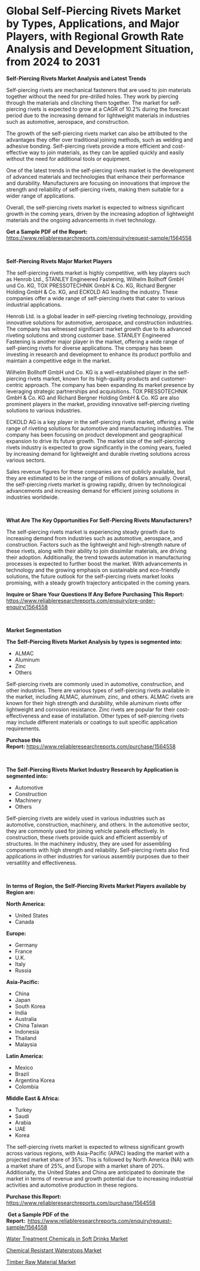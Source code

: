 <p><h1>Global Self-Piercing Rivets Market by Types, Applications, and Major Players, with Regional Growth Rate Analysis and Development Situation, from 2024 to 2031</h1></p><p><strong>Self-Piercing Rivets Market Analysis and Latest Trends</strong></p>
<p><p>Self-piercing rivets are mechanical fasteners that are used to join materials together without the need for pre-drilled holes. They work by piercing through the materials and clinching them together. The market for self-piercing rivets is expected to grow at a CAGR of 10.2% during the forecast period due to the increasing demand for lightweight materials in industries such as automotive, aerospace, and construction.</p><p>The growth of the self-piercing rivets market can also be attributed to the advantages they offer over traditional joining methods, such as welding and adhesive bonding. Self-piercing rivets provide a more efficient and cost-effective way to join materials, as they can be applied quickly and easily without the need for additional tools or equipment.</p><p>One of the latest trends in the self-piercing rivets market is the development of advanced materials and technologies that enhance their performance and durability. Manufacturers are focusing on innovations that improve the strength and reliability of self-piercing rivets, making them suitable for a wider range of applications.</p><p>Overall, the self-piercing rivets market is expected to witness significant growth in the coming years, driven by the increasing adoption of lightweight materials and the ongoing advancements in rivet technology.</p></p>
<p><strong>Get a Sample PDF of the Report:&nbsp;</strong> <a href="https://www.reliableresearchreports.com/enquiry/request-sample/1564558">https://www.reliableresearchreports.com/enquiry/request-sample/1564558</a></p>
<p>&nbsp;</p>
<p><strong>Self-Piercing Rivets Major Market Players</strong></p>
<p><p>The self-piercing rivets market is highly competitive, with key players such as Henrob Ltd., STANLEY Engineered Fastening, Wilhelm Bollhoff GmbH und Co. KG, TOX PRESSOTECHNIK GmbH & Co. KG, Richard Bergner Holding GmbH & Co. KG, and ECKOLD AG leading the industry. These companies offer a wide range of self-piercing rivets that cater to various industrial applications.</p><p>Henrob Ltd. is a global leader in self-piercing riveting technology, providing innovative solutions for automotive, aerospace, and construction industries. The company has witnessed significant market growth due to its advanced riveting solutions and strong customer base. STANLEY Engineered Fastening is another major player in the market, offering a wide range of self-piercing rivets for diverse applications. The company has been investing in research and development to enhance its product portfolio and maintain a competitive edge in the market.</p><p>Wilhelm Bollhoff GmbH und Co. KG is a well-established player in the self-piercing rivets market, known for its high-quality products and customer-centric approach. The company has been expanding its market presence by leveraging strategic partnerships and acquisitions. TOX PRESSOTECHNIK GmbH & Co. KG and Richard Bergner Holding GmbH & Co. KG are also prominent players in the market, providing innovative self-piercing riveting solutions to various industries.</p><p>ECKOLD AG is a key player in the self-piercing rivets market, offering a wide range of riveting solutions for automotive and manufacturing industries. The company has been focusing on product development and geographical expansion to drive its future growth. The market size of the self-piercing rivets industry is expected to grow significantly in the coming years, fueled by increasing demand for lightweight and durable riveting solutions across various sectors.</p><p>Sales revenue figures for these companies are not publicly available, but they are estimated to be in the range of millions of dollars annually. Overall, the self-piercing rivets market is growing rapidly, driven by technological advancements and increasing demand for efficient joining solutions in industries worldwide.</p></p>
<p>&nbsp;</p>
<p><strong>What Are The Key Opportunities For Self-Piercing Rivets Manufacturers?</strong></p>
<p><p>The self-piercing rivets market is experiencing steady growth due to increasing demand from industries such as automotive, aerospace, and construction. Factors such as the lightweight and high-strength nature of these rivets, along with their ability to join dissimilar materials, are driving their adoption. Additionally, the trend towards automation in manufacturing processes is expected to further boost the market. With advancements in technology and the growing emphasis on sustainable and eco-friendly solutions, the future outlook for the self-piercing rivets market looks promising, with a steady growth trajectory anticipated in the coming years.</p></p>
<p><strong>Inquire or Share Your Questions If Any Before Purchasing This Report:</strong> <a href="https://www.reliableresearchreports.com/enquiry/pre-order-enquiry/1564558">https://www.reliableresearchreports.com/enquiry/pre-order-enquiry/1564558</a></p>
<p>&nbsp;</p>
<p><strong>Market Segmentation</strong></p>
<p><strong>The Self-Piercing Rivets Market Analysis by types is segmented into:</strong></p>
<p><ul><li>ALMAC</li><li>Aluminum</li><li>Zinc</li><li>Others</li></ul></p>
<p><p>Self-piercing rivets are commonly used in automotive, construction, and other industries. There are various types of self-piercing rivets available in the market, including ALMAC, aluminum, zinc, and others. ALMAC rivets are known for their high strength and durability, while aluminum rivets offer lightweight and corrosion resistance. Zinc rivets are popular for their cost-effectiveness and ease of installation. Other types of self-piercing rivets may include different materials or coatings to suit specific application requirements.</p></p>
<p><strong>Purchase this Report:&nbsp;</strong><a href="https://www.reliableresearchreports.com/purchase/1564558">https://www.reliableresearchreports.com/purchase/1564558</a></p>
<p>&nbsp;</p>
<p><strong>The Self-Piercing Rivets Market Industry Research by Application is segmented into:</strong></p>
<p><ul><li>Automotive</li><li>Construction</li><li>Machinery</li><li>Others</li></ul></p>
<p><p>Self-piercing rivets are widely used in various industries such as automotive, construction, machinery, and others. In the automotive sector, they are commonly used for joining vehicle panels effectively. In construction, these rivets provide quick and efficient assembly of structures. In the machinery industry, they are used for assembling components with high strength and reliability. Self-piercing rivets also find applications in other industries for various assembly purposes due to their versatility and effectiveness.</p></p>
<p>&nbsp;</p>
<p><strong>In terms of Region, the Self-Piercing Rivets Market Players available by Region are:</strong></p>
<p>
    <p> <strong> North America: </strong>
        <ul>
            <li>United States</li>
            <li>Canada</li>
        </ul>
        </p> 
    <p> <strong> Europe: </strong>
        <ul>
            <li>Germany</li>
            <li>France</li>
            <li>U.K.</li>
            <li>Italy</li>
            <li>Russia</li>
        </ul>
        </p> 
    <p> <strong> Asia-Pacific: </strong>
        <ul>
            <li>China</li>
            <li>Japan</li>
            <li>South Korea</li>
            <li>India</li>
            <li>Australia</li>
            <li>China Taiwan</li>
            <li>Indonesia</li>
            <li>Thailand</li>
            <li>Malaysia</li>
        </ul>
        </p> 
    <p> <strong> Latin America: </strong>
        <ul>
            <li>Mexico</li>
            <li>Brazil</li>
            <li>Argentina Korea</li>
            <li>Colombia</li>
        </ul>
        </p> 
    <p> <strong> Middle East & Africa: </strong>
        <ul>
            <li>Turkey</li>
            <li>Saudi</li>
            <li>Arabia</li>
            <li>UAE</li>
            <li>Korea</li>
        </ul>
    </p>
    </p>
<p><p>The self-piercing rivets market is expected to witness significant growth across various regions, with Asia-Pacific (APAC) leading the market with a projected market share of 35%. This is followed by North America (NA) with a market share of 25%, and Europe with a market share of 20%. Additionally, the United States and China are anticipated to dominate the market in terms of revenue and growth potential due to increasing industrial activities and automotive production in these regions.</p></p>
<p><strong>Purchase this Report: </strong><a href="https://www.reliableresearchreports.com/purchase/1564558">https://www.reliableresearchreports.com/purchase/1564558</a></p>
<p>&nbsp;<strong>Get a Sample PDF of the Report:&nbsp;&nbsp;</strong><a href="https://www.reliableresearchreports.com/enquiry/request-sample/1564558">https://www.reliableresearchreports.com/enquiry/request-sample/1564558</a></p>
<p><strong></strong></p>
<p><p><a href="https://github.com/jaidynmorantestelletmjzya/Market-Research-Report-List-1/blob/main/water-treatment-chemicals-in-soft-drinks-market.md">Water Treatment Chemicals in Soft Drinks Market</a></p><p><a href="https://github.com/ruddyyedelwadw/Market-Research-Report-List-1/blob/main/chemical-resistant-waterstops-market.md">Chemical Resistant Waterstops Market</a></p><p><a href="https://github.com/juniordelafrance/Market-Research-Report-List-2/blob/main/timber-raw-material-market.md">Timber Raw Material Market</a></p></p>